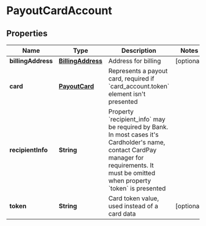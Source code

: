 
# PayoutCardAccount

## Properties
Name | Type | Description | Notes
------------ | ------------- | ------------- | -------------
**billingAddress** | [**BillingAddress**](BillingAddress.md) | Address for billing |  [optional]
**card** | [**PayoutCard**](PayoutCard.md) | Represents a payout card, required if &#x60;card_account.token&#x60; element isn&#39;t presented | 
**recipientInfo** | **String** | Property &#x60;recipient_info&#x60; may be required by Bank. In most cases it&#39;s Cardholder&#39;s name, contact CardPay manager for requirements. It must be omitted when property &#x60;token&#x60; is presented | 
**token** | **String** | Card token value, used instead of a card data |  [optional]




